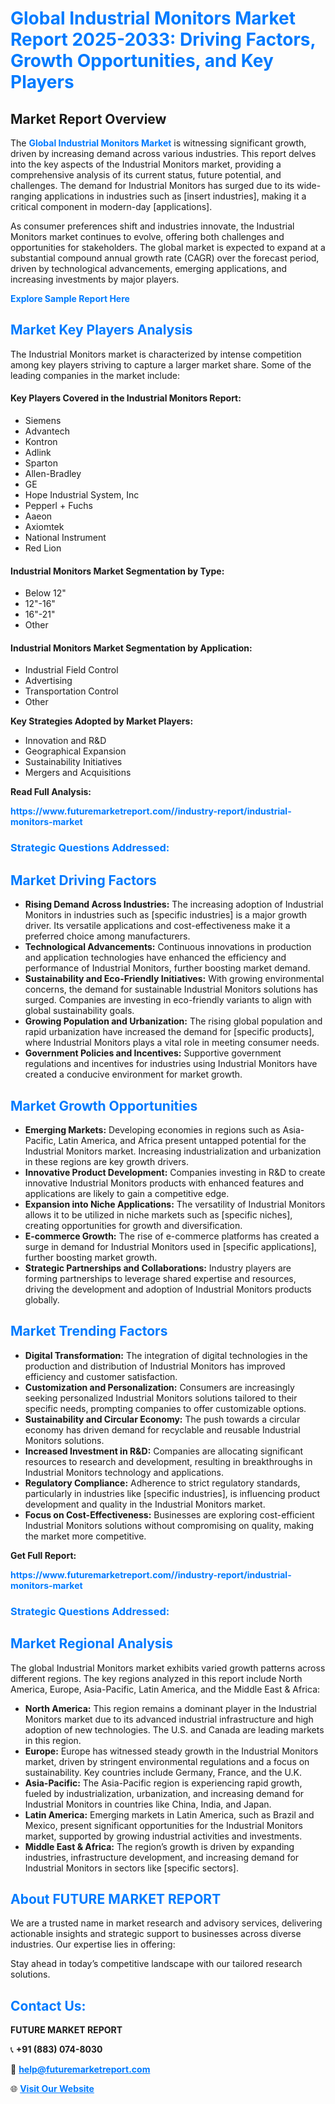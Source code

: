 <h1 style="color: #007BFF;">Global Industrial Monitors Market Report 2025-2033: Driving Factors, Growth Opportunities, and Key Players</h1>

<section id="overview">
<h2>Market Report Overview</h2>
<p>The <a href="https://www.futuremarketreport.com//industry-report/industrial-monitors-market" style="color: #007BFF; text-decoration: none;"><strong>Global Industrial Monitors Market</strong></a> is witnessing significant growth, driven by increasing demand across various industries. This report delves into the key aspects of the Industrial Monitors market, providing a comprehensive analysis of its current status, future potential, and challenges. The demand for Industrial Monitors has surged due to its wide-ranging applications in industries such as [insert industries], making it a critical component in modern-day [applications].</p>
<p>As consumer preferences shift and industries innovate, the Industrial Monitors market continues to evolve, offering both challenges and opportunities for stakeholders. The global market is expected to expand at a substantial compound annual growth rate (CAGR) over the forecast period, driven by technological advancements, emerging applications, and increasing investments by major players.</p>
</section>

<section id="overview">
<p><a href="https://www.futuremarketreport.com//request-sample/reportId=89489" style="color: #007BFF; text-decoration: none;"><strong>Explore Sample Report Here</strong></a></p>
</section>

<section id="key-players">
<h2 style="color: #007BFF;">Market Key Players Analysis</h2>
<p>The Industrial Monitors market is characterized by intense competition among key players striving to capture a larger market share. Some of the leading companies in the market include:</p>
<h4>Key Players Covered in the Industrial Monitors Report:</h4>
<ul><li>Siemens</li><li>Advantech</li><li>Kontron</li><li>Adlink</li><li>Sparton</li><li>Allen-Bradley</li><li>GE</li><li>Hope Industrial System, Inc</li><li>Pepperl + Fuchs</li><li>Aaeon</li><li>Axiomtek</li><li>National Instrument</li><li>Red Lion</li></ul>
<h4>Industrial Monitors Market Segmentation by Type:</h4>
<ul><li>Below 12&quot;</li><li>12&quot;-16&quot;</li><li>16&quot;-21&quot;</li><li>Other</li></ul>

<h4>Industrial Monitors Market Segmentation by Application:</h4>
<ul><li>Industrial Field Control</li><li>Advertising</li><li>Transportation Control</li><li>Other</li></ul>
<p><strong>Key Strategies Adopted by Market Players:</strong></p>
<ul>
<li>Innovation and R&D</li>
<li>Geographical Expansion</li>
<li>Sustainability Initiatives</li>
<li>Mergers and Acquisitions</li>
</ul>
</section>

<section>
<p><strong>Read Full Analysis: </strong></p><a href="https://www.futuremarketreport.com//industry-report/industrial-monitors-market" style="color: #007BFF; text-decoration: none;"><strong>https://www.futuremarketreport.com//industry-report/industrial-monitors-market</strong></a>
<h3 style="color: #007BFF;">Strategic Questions Addressed:</h3>
</section>

<section id="driving-factors">
<h2 style="color: #007BFF;">Market Driving Factors</h2>
<ul>
<li><strong>Rising Demand Across Industries:</strong> The increasing adoption of Industrial Monitors in industries such as [specific industries] is a major growth driver. Its versatile applications and cost-effectiveness make it a preferred choice among manufacturers.</li>
<li><strong>Technological Advancements:</strong> Continuous innovations in production and application technologies have enhanced the efficiency and performance of Industrial Monitors, further boosting market demand.</li>
<li><strong>Sustainability and Eco-Friendly Initiatives:</strong> With growing environmental concerns, the demand for sustainable Industrial Monitors solutions has surged. Companies are investing in eco-friendly variants to align with global sustainability goals.</li>
<li><strong>Growing Population and Urbanization:</strong> The rising global population and rapid urbanization have increased the demand for [specific products], where Industrial Monitors plays a vital role in meeting consumer needs.</li>
<li><strong>Government Policies and Incentives:</strong> Supportive government regulations and incentives for industries using Industrial Monitors have created a conducive environment for market growth.</li>
</ul>
</section>

<section id="growth-opportunities">
<h2 style="color: #007BFF;">Market Growth Opportunities</h2>
<ul>
<li><strong>Emerging Markets:</strong> Developing economies in regions such as Asia-Pacific, Latin America, and Africa present untapped potential for the Industrial Monitors market. Increasing industrialization and urbanization in these regions are key growth drivers.</li>
<li><strong>Innovative Product Development:</strong> Companies investing in R&D to create innovative Industrial Monitors products with enhanced features and applications are likely to gain a competitive edge.</li>
<li><strong>Expansion into Niche Applications:</strong> The versatility of Industrial Monitors allows it to be utilized in niche markets such as [specific niches], creating opportunities for growth and diversification.</li>
<li><strong>E-commerce Growth:</strong> The rise of e-commerce platforms has created a surge in demand for Industrial Monitors used in [specific applications], further boosting market growth.</li>
<li><strong>Strategic Partnerships and Collaborations:</strong> Industry players are forming partnerships to leverage shared expertise and resources, driving the development and adoption of Industrial Monitors products globally.</li>
</ul>
</section>

<section id="trending-factors">
<h2 style="color: #007BFF;">Market Trending Factors</h2>
<ul>
<li><strong>Digital Transformation:</strong> The integration of digital technologies in the production and distribution of Industrial Monitors has improved efficiency and customer satisfaction.</li>
<li><strong>Customization and Personalization:</strong> Consumers are increasingly seeking personalized Industrial Monitors solutions tailored to their specific needs, prompting companies to offer customizable options.</li>
<li><strong>Sustainability and Circular Economy:</strong> The push towards a circular economy has driven demand for recyclable and reusable Industrial Monitors solutions.</li>
<li><strong>Increased Investment in R&D:</strong> Companies are allocating significant resources to research and development, resulting in breakthroughs in Industrial Monitors technology and applications.</li>
<li><strong>Regulatory Compliance:</strong> Adherence to strict regulatory standards, particularly in industries like [specific industries], is influencing product development and quality in the Industrial Monitors market.</li>
<li><strong>Focus on Cost-Effectiveness:</strong> Businesses are exploring cost-efficient Industrial Monitors solutions without compromising on quality, making the market more competitive.</li>
</ul>
</section>

<section>
<p><strong>Get Full Report: </strong></p><a href="https://www.futuremarketreport.com//industry-report/industrial-monitors-market" style="color: #007BFF; text-decoration: none;"><strong>https://www.futuremarketreport.com//industry-report/industrial-monitors-market</strong></a>
<h3 style="color: #007BFF;">Strategic Questions Addressed:</h3>
</section>


<section id="regional-analysis">
<h2 style="color: #007BFF;">Market Regional Analysis</h2>
<p>The global Industrial Monitors market exhibits varied growth patterns across different regions. The key regions analyzed in this report include North America, Europe, Asia-Pacific, Latin America, and the Middle East & Africa:</p>
<ul>
<li><strong>North America:</strong> This region remains a dominant player in the Industrial Monitors market due to its advanced industrial infrastructure and high adoption of new technologies. The U.S. and Canada are leading markets in this region.</li>
<li><strong>Europe:</strong> Europe has witnessed steady growth in the Industrial Monitors market, driven by stringent environmental regulations and a focus on sustainability. Key countries include Germany, France, and the U.K.</li>
<li><strong>Asia-Pacific:</strong> The Asia-Pacific region is experiencing rapid growth, fueled by industrialization, urbanization, and increasing demand for Industrial Monitors in countries like China, India, and Japan.</li>
<li><strong>Latin America:</strong> Emerging markets in Latin America, such as Brazil and Mexico, present significant opportunities for the Industrial Monitors market, supported by growing industrial activities and investments.</li>
<li><strong>Middle East & Africa:</strong> The region’s growth is driven by expanding industries, infrastructure development, and increasing demand for Industrial Monitors in sectors like [specific sectors].</li>
</ul>
</section>

<footer>
<h2 style="color: #007BFF;">About FUTURE MARKET REPORT</h2>
<p>We are a trusted name in market research and advisory services, delivering actionable insights and strategic support to businesses across diverse industries. Our expertise lies in offering:</p>

<p>Stay ahead in today’s competitive landscape with our tailored research solutions.</p>

<h2 style="color: #007BFF;">Contact Us:</h2>
<p><strong>FUTURE MARKET REPORT</strong></p>
<p>📞 <strong>+91 (883) 074-8030</strong></p>
<p>📧 <strong><a href="mailto:help@futuremarketreport.com" style="color: #007BFF;">help@futuremarketreport.com</a></strong></p>
<p>🌐 <strong><a href="https://www.futuremarketreport.com/" style="color: #007BFF;">Visit Our Website</a></strong></p>
</footer>